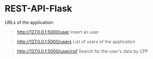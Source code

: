 # REST-API-Flask

URLs of the application: 
> http://127.0.0.1:5000/user
> Insert an user
 
> http://127.0.0.1:5000/users
> List of users of the application
 
> http://127.0.0.1:5000/user/cpf
> Search for the user's data by CPF
